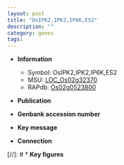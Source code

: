 ```yaml
---
layout: post
title: "OsIPK2,IPK2,IP6K,ES2"
description: ""
category: genes
tags: 
---
```


* **Information**  
    + Symbol: OsIPK2,IPK2,IP6K,ES2  
    + MSU: [LOC_Os02g32370](http://rice.uga.edu/cgi-bin/ORF_infopage.cgi?orf=LOC_Os02g32370)  
    + RAPdb: [Os02g0523800](http://rapdb.dna.affrc.go.jp/viewer/gbrowse_details/irgsp1?name=Os02g0523800)  

* **Publication**  

* **Genbank accession number**  

* **Key message**  

* **Connection**  

[//]: # * **Key figures**  


